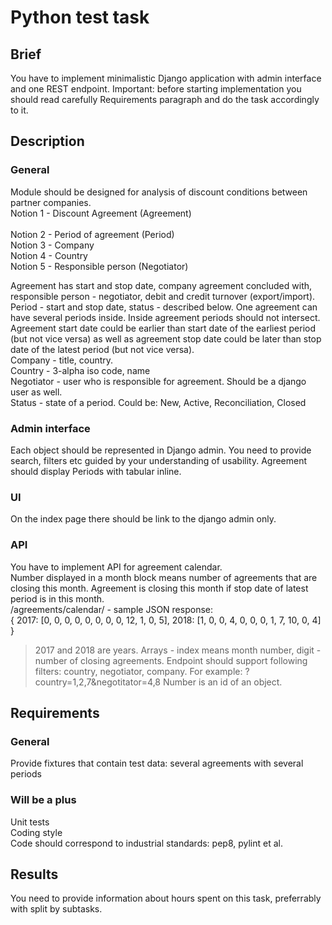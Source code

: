 # Python test task #

## Brief ##

You have to implement minimalistic Django application with admin interface and one REST endpoint. Important: before starting implementation you should read carefully Requirements paragraph and do the task accordingly to it.  

## Description ##
### General ### 
Module should be designed for analysis of discount conditions between partner companies.  
Notion 1 - Discount Agreement (Agreement)</br>   
Notion 2 - Period of agreement (Period)</br>
Notion 3 - Company</br>
Notion 4 - Country </br>
Notion 5 - Responsible person (Negotiator)</br>

Agreement has start and stop date, company agreement concluded with, responsible person - negotiator, debit and credit turnover (export/import). </br>
Period - start and stop date, status - described below. One agreement can have several periods inside. Inside agreement periods should not intersect. Agreement start date could be earlier than start date of the earliest period (but not vice versa) as well as agreement stop date could be later than stop date of the latest period (but not vice versa).</br>
Company - title, country.</br>
Country - 3-alpha iso code, name</br>
Negotiator - user who is responsible for agreement. Should be a django user as well.</br>
Status - state of a period. Could be: New, Active, Reconciliation, Closed </br>
### Admin interface ###
Each object should be represented in Django admin. You need to provide search, filters etc guided by your understanding of usability. Agreement should display Periods with tabular inline.</br>
### UI ###
On the index page there should be link to the django admin only.</br>
### API ###
You have to implement API for agreement calendar.</br>
Number displayed in a month block means number of agreements that are closing this month. Agreement is closing this month if stop date of latest period is in this month.</br>
/agreements/calendar/ - sample JSON response: </br>
    { 
        2017: [0, 0, 0, 0, 0, 0, 0, 0, 12, 1, 0, 5],
        2018: [1, 0, 0, 4, 0, 0, 0, 1, 7, 10, 0, 4] 
    }
</br>
> 2017 and 2018 are years. Arrays - index means month number, digit - number of closing agreements.
Endpoint should support following filters: country, negotiator, company. 
For example: 
> ?country=1,2,7&negotitator=4,8 Number is an id of an object. </br>

## Requirements ##
### General ###
Provide fixtures that contain test data: several agreements with several periods </br>
### Will be a plus ###
Unit tests </br>
Coding style </br>
Code should correspond to industrial standards: pep8, pylint et al. </br>
## Results ##
You need to provide information about hours spent on this task, preferrably with split by subtasks.
